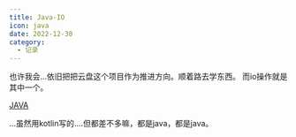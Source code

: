 ```yaml
---
title: Java-IO
icon: java
date: 2022-12-30
category:
  - 记录
---
```


也许我会...依旧把把云盘这个项目作为推进方向。顺着路去学东西。
而io操作就是其中一个。

[JAVA](README.md/#update-12-30)

...虽然用kotlin写的....但都差不多嘛，都是java，都是java。
